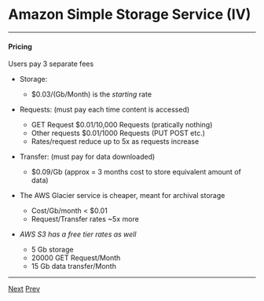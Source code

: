 # Amazon Simple Storage Service (IV)

*** 
#### Pricing
Users pay 3 separate fees

* Storage:
	* $0.03/(Gb/Month) is the _starting_ rate

* Requests: (must pay each time content is accessed)
	* GET Request $0.01/10,000 Requests (pratically nothing)
	* Other requests $0.01/1000 Requests (PUT POST etc.)
	* Rates/request reduce up to 5x as requests increase
	
* Transfer: (must pay for data downloaded)
	* $0.09/Gb (approx = 3 months cost to store equivalent amount of data)

* The AWS Glacier service is cheaper, meant for archival storage
	* Cost/Gb/month < $0.01
	* Request/Transfer rates ~5x more

* _AWS S3 has a free tier rates as well_
	* 5 Gb storage 
	* 20000 GET Request/Month
	* 15 Gb data transfer/Month


***

[Next](https://github.com/AustinCerny/CSCI582_Presentation4/blob/master/slide14.md)
[Prev](https://github.com/AustinCerny/CSCI582_Presentation4/blob/master/slide12.md)
